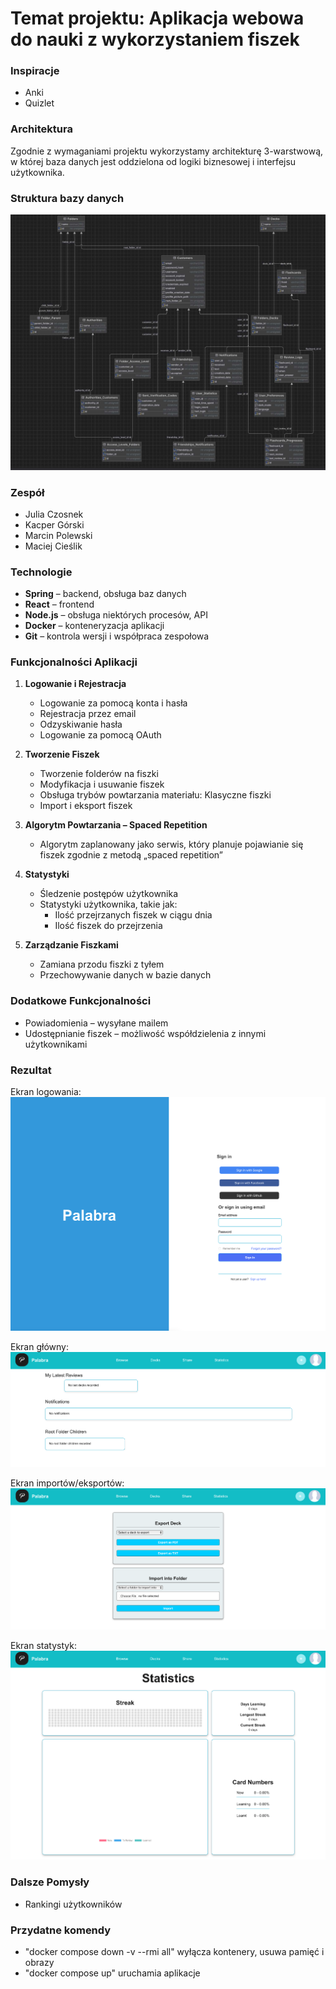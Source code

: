 # Temat projektu: Aplikacja webowa do nauki z wykorzystaniem fiszek

### Inspiracje
- Anki
- Quizlet

### Architektura
Zgodnie z wymaganiami projektu wykorzystamy architekturę 3-warstwową, w której baza danych jest oddzielona od logiki biznesowej i interfejsu użytkownika.

### Struktura bazy danych
![database_schema](result/database_schema.jpg)

### Zespół
- Julia Czosnek
- Kacper Górski
- Marcin Polewski
- Maciej Cieślik

### Technologie
- **Spring** – backend, obsługa baz danych
- **React** – frontend
- **Node.js** – obsługa niektórych procesów, API
- **Docker** – konteneryzacja aplikacji
- **Git** – kontrola wersji i współpraca zespołowa

### Funkcjonalności Aplikacji

1. **Logowanie i Rejestracja**
   - Logowanie za pomocą konta i hasła
   - Rejestracja przez email
   - Odzyskiwanie hasła
   - Logowanie za pomocą OAuth

2. **Tworzenie Fiszek**
   - Tworzenie folderów na fiszki
   - Modyfikacja i usuwanie fiszek
   - Obsługa trybów powtarzania materiału: Klasyczne fiszki
   - Import i eksport fiszek

3. **Algorytm Powtarzania – Spaced Repetition**
   - Algorytm zaplanowany jako serwis, który planuje pojawianie się fiszek zgodnie z metodą „spaced repetition”

4. **Statystyki**
   - Śledzenie postępów użytkownika
   - Statystyki użytkownika, takie jak:
     - Ilość przejrzanych fiszek w ciągu dnia
     - Ilość fiszek do przejrzenia

5. **Zarządzanie Fiszkami**
   - Zamiana przodu fiszki z tyłem
   - Przechowywanie danych w bazie danych

### Dodatkowe Funkcjonalności

- Powiadomienia – wysyłane mailem
- Udostępnianie fiszek – możliwość współdzielenia z innymi użytkownikami

### Rezultat
Ekran logowania:
![login_screen](result/login_page.png)

Ekran główny:
![main_screen](result/main_screen.png)

Ekran importów/eksportów:
![import/export_screen](result/import_export_screen.png)

Ekran statystyk:
![statistics_screen](result/statistics_page.png)

### Dalsze Pomysły
- Rankingi użytkowników

### Przydatne komendy
- "docker compose down -v --rmi all" wyłącza kontenery, usuwa pamięć i obrazy
- "docker compose up" uruchamia aplikacje

